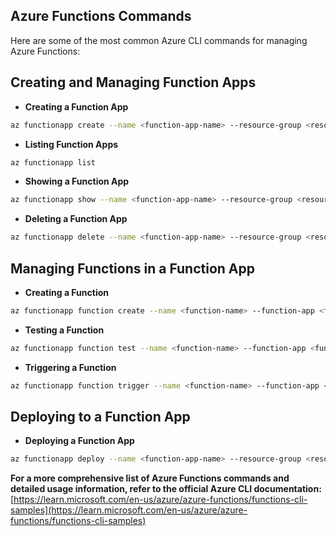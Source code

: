 ## **Azure Functions Commands**

Here are some of the most common Azure CLI commands for managing Azure Functions:

## **Creating and Managing Function Apps**

- **Creating a Function App**

```bash
az functionapp create --name <function-app-name> --resource-group <resource-group-name> --plan <app-service-plan-name> --runtime <runtime-stack> --location <location>
```

- **Listing Function Apps**

```bash
az functionapp list
```

- **Showing a Function App**

```bash
az functionapp show --name <function-app-name> --resource-group <resource-group-name>
```

- **Deleting a Function App**

```bash
az functionapp delete --name <function-app-name> --resource-group <resource-group-name> --yes
```

## **Managing Functions in a Function App**

- **Creating a Function**

```bash
az functionapp function create --name <function-name> --function-app <function-app-name> --template-storage-path <path-to-template>
```

- **Testing a Function**

```bash
az functionapp function test --name <function-name> --function-app <function-app-name> --request-body <request-body>
```

- **Triggering a Function**

```bash
az functionapp function trigger --name <function-name> --function-app <function-app-name> --request-body <request-body>
```

## **Deploying to a Function App**

- **Deploying a Function App**

```bash
az functionapp deploy --name <function-app-name> --resource-group <resource-group-name> --package <path-to-package>
```

**For a more comprehensive list of Azure Functions commands and detailed usage information, refer to the official Azure CLI documentation:** [https://learn.microsoft.com/en-us/azure/azure-functions/functions-cli-samples](https://learn.microsoft.com/en-us/azure/azure-functions/functions-cli-samples)
